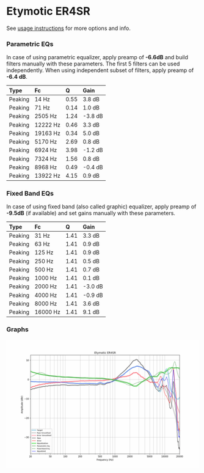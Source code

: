 # Etymotic ER4SR
See [usage instructions](https://github.com/jaakkopasanen/AutoEq#usage) for more options and info.

### Parametric EQs
In case of using parametric equalizer, apply preamp of **-6.6dB** and build filters manually
with these parameters. The first 5 filters can be used independently.
When using independent subset of filters, apply preamp of **-6.4 dB**.

| Type    | Fc       |    Q | Gain    |
|:--------|:---------|:-----|:--------|
| Peaking | 14 Hz    | 0.55 | 3.8 dB  |
| Peaking | 71 Hz    | 0.14 | 1.0 dB  |
| Peaking | 2505 Hz  | 1.24 | -3.8 dB |
| Peaking | 12222 Hz | 0.46 | 3.3 dB  |
| Peaking | 19163 Hz | 0.34 | 5.0 dB  |
| Peaking | 5170 Hz  | 2.69 | 0.8 dB  |
| Peaking | 6924 Hz  | 3.98 | -1.2 dB |
| Peaking | 7324 Hz  | 1.56 | 0.8 dB  |
| Peaking | 8968 Hz  | 0.49 | -0.4 dB |
| Peaking | 13922 Hz | 4.15 | 0.9 dB  |

### Fixed Band EQs
In case of using fixed band (also called graphic) equalizer, apply preamp of **-9.5dB**
(if available) and set gains manually with these parameters.

| Type    | Fc       |    Q | Gain    |
|:--------|:---------|:-----|:--------|
| Peaking | 31 Hz    | 1.41 | 3.3 dB  |
| Peaking | 63 Hz    | 1.41 | 0.9 dB  |
| Peaking | 125 Hz   | 1.41 | 0.9 dB  |
| Peaking | 250 Hz   | 1.41 | 0.5 dB  |
| Peaking | 500 Hz   | 1.41 | 0.7 dB  |
| Peaking | 1000 Hz  | 1.41 | 0.1 dB  |
| Peaking | 2000 Hz  | 1.41 | -3.0 dB |
| Peaking | 4000 Hz  | 1.41 | -0.9 dB |
| Peaking | 8000 Hz  | 1.41 | 3.6 dB  |
| Peaking | 16000 Hz | 1.41 | 9.1 dB  |

### Graphs
![](./Etymotic%20ER4SR.png)